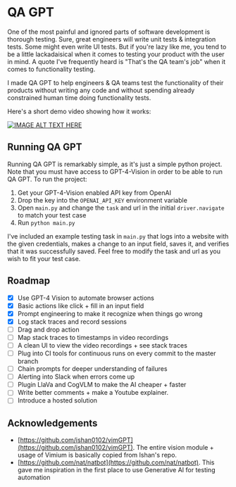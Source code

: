# QA GPT

One of the most painful and ignored parts of software development is thorough testing. Sure, great engineers will write unit tests & integration tests. Some might even write UI tests. But if you're lazy like me, you tend to be a little lackadaisical when it comes to testing your product with the user in mind. A quote I've frequently heard is "That's the QA team's job" when it comes to functionality testing.

I made QA GPT to help engineers & QA teams test the functionality of their products without writing any code and without spending already constrained human time doing functionality tests.

Here's a short demo video showing how it works:

[![IMAGE ALT TEXT HERE](https://img.youtube.com/vi/Adu9adzuKeo/0.jpg)](https://youtu.be/Adu9adzuKeo)

## Running QA GPT

Running QA GPT is remarkably simple, as it's just a simple python project. Note that you must have access to GPT-4-Vision in order to be able to run QA GPT. To run the project:

1. Get your GPT-4-Vision enabled API key from OpenAI
2. Drop the key into the `OPENAI_API_KEY` environment variable
3. Open `main.py` and change the `task` and url in the initial `driver.navigate` to match your test case
4. Run `python main.py`

I've included an example testing task in `main.py` that logs into a website with the given credentials, makes a change to an input field, saves it, and verifies that it was successfully saved. Feel free to modify the task and url as you wish to fit your test case.

## Roadmap

- [x] Use GPT-4 Vision to automate browser actions
- [x] Basic actions like click + fill in an input field
- [x] Prompt engineering to make it recognize when things go wrong
- [x] Log stack traces and record sessions
- [ ] Drag and drop action
- [ ] Map stack traces to timestamps in video recordings
- [ ] A clean UI to view the video recordings + see stack traces
- [ ] Plug into CI tools for continuous runs on every commit to the master branch
- [ ] Chain prompts for deeper understanding of failures
- [ ] Alerting into Slack when errors come up
- [ ] Plugin LlaVa and CogVLM to make the AI cheaper + faster
- [ ] Write better comments + make a Youtube explainer.
- [ ] Introduce a hosted solution

## Acknowledgements

- [https://github.com/ishan0102/vimGPT](https://github.com/ishan0102/vimGPT). The entire vision module + usage of Vimium is basically copied from Ishan's repo.
- [https://github.com/nat/natbot](https://github.com/nat/natbot). This gave me inspiration in the first place to use Generative AI for testing automation
